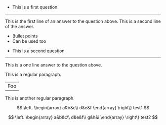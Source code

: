 <script type="text/javascript" src="//ajax.googleapis.com/ajax/libs/jquery/1/jquery.min.js"></script>
<script>
    $(document).ready(function(){
    $('.markdown-block .sqs-block-content h2').css('cursor','pointer');
    $(".markdown-block .sqs-block-content h2").nextUntil("h2").slideToggle();
    $(".markdown-block .sqs-block-content h2").click(function() {$(this).nextUntil("h2").slideToggle();});
    });
    </script>

+ This is a first question
-----------------
This is the first line of an answer to the question above. This is a second line of the answer.

* Bullet points
* Can be used too

+ This is a second question
-----------------
This is a one line answer to the question above.

This is a regular paragraph.

<table>
    <tr>
        <td>Foo</td>
    </tr>
</table>

This is another regular paragraph.

$$
\left.
\begin{array}
a&b&c\\
d&e&f
\end{array}
\right\} test1 
$$

$$
\left.
\begin{array}
a&b&c\\
d&e&f\\
g&h&i
\end{array}
\right\} test2 
$$
